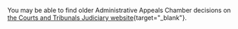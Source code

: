 You may be able to find older Administrative Appeals Chamber decisions on [the Courts and Tribunals Judiciary website](https://www.judiciary.uk/courts-and-tribunals/tribunals/upper-tribunal/upper-tribunal-administrative-appeals-chamber/administrative-appeals-chamber-decisions/){target="\_blank"}.
